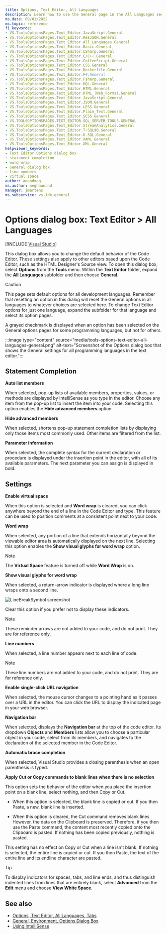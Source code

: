 ```yaml
---
title: Options, Text Editor, All Languages
description: Learn how to use the General page in the All Languages section to change the default behavior of the Code Editor within Visual Studio.
ms.date: 09/01/2022
ms.topic: reference
f1_keywords:
- VS.ToolsOptionsPages.Text_Editor.JavaScript.General
- VS.ToolsOptionsPages.Text_Editor.ResJSON.General
- VS.ToolsOptionsPages.Text_Editor.All_Languages.General
- VS.ToolsOptionsPages.Text_Editor.Basic.General
- VS.ToolsOptionsPages.Text_Editor.CSharp.General
- VS.ToolsOptionsPages.Text_Editor.C/C++.General
- VS.ToolsOptionsPages.Text_Editor.CoffeeScript.General
- VS.ToolsOptionsPages.Text_Editor.CSS.General
- VS.ToolsOptionsPages.Text_Editor.Dockerfile.General
- VS.ToolsOptionsPages.Text_Editor.F#.General
- VS.ToolsOptionsPages.Text_Editor.Fsharp.General
- VS.ToolsOptionsPages.Text_Editor.HQL.General
- VS.ToolsOptionsPages.Text_Editor.HTML.General
- VS.ToolsOptionsPages.Text_Editor.HTML_(Web_Forms).General
- VS.ToolsOptionsPages.Text_Editor.JavaScript.General
- VS.ToolsOptionsPages.Text_Editor.JSON.General
- VS.ToolsOptionsPages.Text_Editor.LESS.General
- VS.ToolsOptionsPages.Text_Editor.Plain_Text.General
- VS.ToolsOptionsPages.Text_Editor.SCSS.General
- VS.TOOLSOPTIONSPAGES.TEXT_EDITOR.SQL_SERVER_TOOLS.GENERAL
- VS.ToolsOptionsPages.Text_Editor.StreamAnalytics.General
- VS.ToolsOptionsPages.Text_Editor.T-SQL90.General
- VS.ToolsOptionsPages.Text_Editor.U-SQL.General
- VS.ToolsOptionsPages.Text_Editor.XAML.General
- VS.ToolsOptionsPages.Text_Editor.XML.General
helpviewer_keywords:
- Text Editor Options dialog box
- statement completion
- word wrap
- General dialog box
- line numbers
- virtual space
author: anandmeg
ms.author: meghaanand
manager: jmartens
ms.subservice: vs-ide-general
---
```

# Options dialog box: Text Editor \> All Languages

 [!INCLUDE [Visual Studio](~/includes/applies-to-version/vs-windows-only.md)]

This dialog box allows you to change the default behavior of the Code Editor. These settings also apply to other editors based upon the Code Editor, such as the HTML Designer's Source view. To open this dialog box, select **Options** from the **Tools** menu. Within the **Text Editor** folder, expand the **All Languages** subfolder and then choose **General**.

> [!CAUTION]
> This page sets default options for all development languages. Remember that resetting an option in this dialog will reset the General options in all languages to whatever choices are selected here. To change Text Editor options for just one language, expand the subfolder for that language and select its option pages.

A grayed checkmark is displayed when an option has been selected on the General options pages for some programming languages, but not for others.

:::image type="content" source="media/tools-options-text-editor-all-languages-general.png" alt-text="Screenshot of the Options dialog box that shows the General settings for all programming languages in the text editor.":::

## Statement Completion

**Auto list members**

When selected, pop-up lists of available members, properties, values, or methods are displayed by IntelliSense as you type in the editor. Choose any item from the pop-up list to insert the item into your code. Selecting this option enables the **Hide advanced members** option.

**Hide advanced members**

When selected, shortens pop-up statement completion lists by displaying only those items most commonly used. Other items are filtered from the list.

**Parameter information**

When selected, the complete syntax for the current declaration or procedure is displayed under the insertion point in the editor, with all of its available parameters. The next parameter you can assign is displayed in bold.

## Settings

**Enable virtual space**

When this option is selected and **Word wrap** is cleared, you can click anywhere beyond the end of a line in the Code Editor and type. This feature can be used to position comments at a consistent point next to your code.

**Word wrap**

When selected, any portion of a line that extends horizontally beyond the viewable editor area is automatically displayed on the next line. Selecting this option enables the **Show visual glyphs for word wrap** option.

> [!NOTE]
> The **Virtual Space** feature is turned off while **Word Wrap** is on.

**Show visual glyphs for word wrap**

When selected, a return-arrow indicator is displayed where a long line wraps onto a second line.

![LineBreakSymbol screenshot](../../ide/reference/media/linebreak.gif)

Clear this option if you prefer not to display these indicators.

> [!NOTE]
> These reminder arrows are not added to your code, and do not print. They are for reference only.

**Line numbers**

When selected, a line number appears next to each line of code.

> [!NOTE]
> These line numbers are not added to your code, and do not print. They are for reference only.

**Enable single-click URL navigation**

When selected, the mouse cursor changes to a pointing hand as it passes over a URL in the editor. You can click the URL to display the indicated page in your web browser.

**Navigation bar**

When selected, displays the **Navigation bar** at the top of the code editor. Its dropdown **Objects** and **Members** lists allow you to choose a particular object in your code, select from its members, and navigates to the declaration of the selected member in the Code Editor.

**Automatic brace completion**

When selected, Visual Studio provides a closing parenthesis when an open parenthesis is typed.

**Apply Cut or Copy commands to blank lines when there is no selection**

This option sets the behavior of the editor when you place the insertion point on a blank line, select nothing, and then Copy or Cut.

- When this option is selected, the blank line is copied or cut. If you then Paste, a new, blank line is inserted.

- When this option is cleared, the Cut command removes blank lines. However, the data on the Clipboard is preserved. Therefore, if you then use the Paste command, the content most recently copied onto the Clipboard is pasted. If nothing has been copied previously, nothing is pasted.

This setting has no effect on Copy or Cut when a line isn't blank. If nothing is selected, the entire line is copied or cut. If you then Paste, the text of the entire line and its endline character are pasted.

> [!TIP]
> To display indicators for spaces, tabs, and line ends, and thus distinguish indented lines from lines that are entirely blank, select **Advanced** from the **Edit** menu and choose **View White Space**.

## See also

- [Options, Text Editor, All Languages, Tabs](../../ide/reference/options-text-editor-all-languages-tabs.md)
- [General, Environment, Options Dialog Box](../../ide/reference/general-environment-options-dialog-box.md)
- [Using IntelliSense](../../ide/using-intellisense.md)
